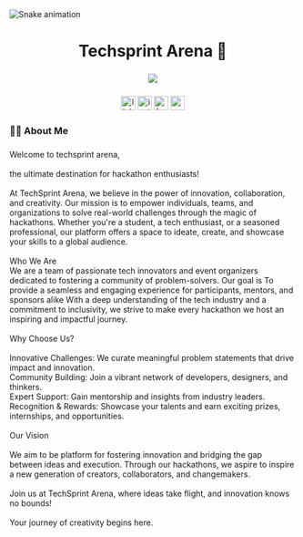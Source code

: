<img src="https://raw.githubusercontent.com/techsprintarena/techsprintarena/output/snake.svg" alt="Snake animation" />

###

<h1 align="center">Techsprint Arena 👋</h1>

###

<div align="center">
  <img src="https://profile-counter.glitch.me/techsprintarena/count.svg?"  />
</div>

###

<div align="center">
  <img src="https://img.shields.io/static/v1?message=LinkedIn&logo=linkedin&label=&color=0077B5&logoColor=white&labelColor=&style=for-the-badge" height="25" alt="linkedin logo"  />
  <img src="https://img.shields.io/static/v1?message=Instagram&logo=instagram&label=&color=E4405F&logoColor=white&labelColor=&style=for-the-badge" height="25" alt="instagram logo"  />
  <img src="https://img.shields.io/static/v1?message=HackerRank&logo=hackerrank&label=&color=2EC866&logoColor=white&labelColor=&style=for-the-badge" height="25" alt="hackerrank logo"  />
  <img src="https://img.shields.io/static/v1?message=Youtube&logo=youtube&label=&color=FF0000&logoColor=white&labelColor=&style=for-the-badge" height="25" alt="youtube logo"  />
</div>

###

<h3 align="left">👩‍💻  About Me</h3>

###

<p align="left">Welcome to techsprint arena,<br><br>the ultimate destination for hackathon enthusiasts!<br><br>At TechSprint Arena, we believe in the power of innovation, collaboration, and creativity. Our mission is to empower individuals, teams, and organizations to solve real-world challenges through the magic of hackathons. Whether you're a student, a tech enthusiast, or a seasoned professional, our platform offers a space to ideate, create, and showcase your skills to a global audience.<br><br>Who We Are<br>We are a team of passionate tech innovators and event organizers dedicated to fostering a community of problem-solvers. Our goal is To provide a seamless and engaging experience for participants, mentors, and sponsors alike With a deep understanding of the tech industry and a commitment to inclusivity, we strive to make every hackathon we host an inspiring and impactful journey.<br><br>Why Choose Us?<br><br>Innovative Challenges: We curate meaningful problem statements that drive impact and innovation.<br>Community Building: Join a vibrant network of developers, designers, and thinkers.<br>Expert Support: Gain mentorship and insights from industry leaders.<br>Recognition & Rewards: Showcase your talents and earn exciting prizes, internships, and opportunities.<br><br>Our Vision<br><br>We aim to be platform for fostering innovation and bridging the gap between ideas and execution. Through our hackathons, we aspire to inspire a new generation of creators, collaborators, and changemakers.<br><br>Join us at TechSprint Arena, where ideas take flight, and innovation knows no bounds!<br><br>Your journey of creativity begins here.</p>

###
